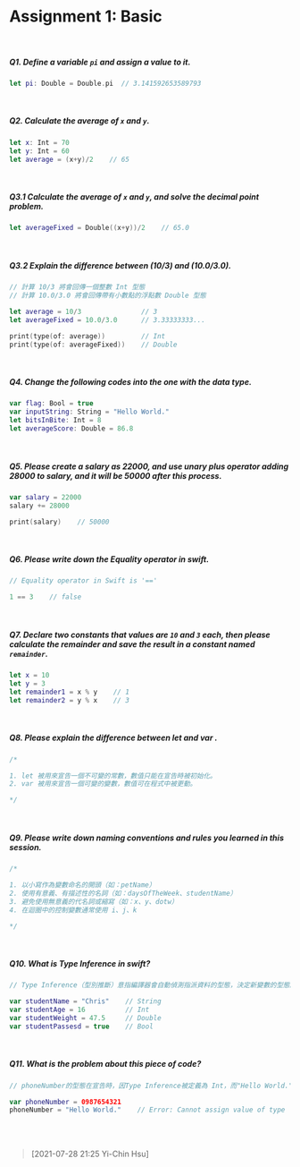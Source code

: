 # Assignment 1: Basic

<br>

##### Q1. Define a variable <code class="highlighter">pi</code> and assign a value to it.

```swift
let pi: Double = Double.pi  // 3.141592653589793
``` 
<br>


##### Q2. Calculate the average of <code class="highlighter">x</code> and <code class="highlighter">y</code>.

```swift
let x: Int = 70
let y: Int = 60
let average = (x+y)/2    // 65
```
<br>


##### Q3.1 Calculate the average of <code class="highlighter">x</code> and <code class="highlighter">y</code>, and solve the decimal point problem.

```swift
let averageFixed = Double((x+y))/2    // 65.0
```
<br>


##### Q3.2 Explain the difference between (10/3) and (10.0/3.0).

```swift
// 計算 10/3 將會回傳一個整數 Int 型態
// 計算 10.0/3.0 將會回傳帶有小數點的浮點數 Double 型態

let average = 10/3               // 3
let averageFixed = 10.0/3.0      // 3.33333333...

print(type(of: average))         // Int
print(type(of: averageFixed))    // Double
```
<br>


##### Q4. Change the following codes into the one with the data type.

```swift
var flag: Bool = true
var inputString: String = "Hello World."
let bitsInBite: Int = 8
let averageScore: Double = 86.8
```
<br>


##### Q5. Please create a salary as 22000, and use unary plus operator adding 28000 to salary, and it will be 50000 after this process.

```swift
var salary = 22000
salary += 28000

print(salary)    // 50000
```
<br>


##### Q6. Please write down the Equality operator in swift.

```swift
// Equality operator in Swift is '=='

1 == 3    // false
```
<br>


##### Q7. Declare two constants that values are <code class="highlighter">10</code> and <code class="highlighter">3</code> each, then please calculate the remainder and save the result in a constant named <code class="highlighter">remainder</code>.
```swift
let x = 10
let y = 3
let remainder1 = x % y    // 1
let remainder2 = y % x    // 3
```
<br>


##### Q8. Please explain the difference between let and var .
```swift
/* 

1. let 被用來宣告一個不可變的常數，數值只能在宣告時被初始化。
2. var 被用來宣告一個可變的變數，數值可在程式中被更動。

*/ 
```
<br>


##### Q9. Please write down naming conventions and rules you learned in this session.
```swift
/*

1. 以小寫作為變數命名的開頭（如：petName）
2. 使用有意義、有描述性的名詞（如：daysOfTheWeek、studentName）
3. 避免使用無意義的代名詞或縮寫（如：x、y、dotw）
4. 在迴圈中的控制變數通常使用 i、j、k

*/
```
<br>


##### Q10. What is Type Inference in swift?
```swift
// Type Inference（型別推斷）意指編譯器會自動偵測指派資料的型態，決定新變數的型態。以下舉例：

var studentName = "Chris"    // String
var studentAge = 16          // Int
var studentWeight = 47.5     // Double
var studentPassesd = true    // Bool
```
<br>


##### Q11.  What is the problem about this piece of code?
```swift
// phoneNumber的型態在宣告時，因Type Inference被定義為 Int，而"Hello World." 的型態為字串（String），Swift 無法指派字串到Int 變數

var phoneNumber = 0987654321    
phoneNumber = "Hello World."    // Error: Cannot assign value of type 'String' to type 'Int'
```
<br>
<br>


> [2021-07-28 21:25 Yi-Chin Hsu]